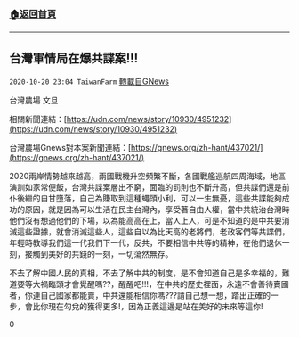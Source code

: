 ###  [:house:返回首頁](https://github.com/ourhimalayas/txt)
---

## 台灣軍情局在爆共諜案!!!
`2020-10-20 23:04 TaiwanFarm` [轉載自GNews](https://gnews.org/zh-hant/437209/)

台灣農場 文旦

相關新聞連結：[https://udn.com/news/story/10930/4951232](https://udn.com/news/story/10930/4951232)

台灣農場Gnews對本案新聞連結：[https://gnews.org/zh-hant/437021/](https://gnews.org/zh-hant/437021/)

2020兩岸情勢越來越高，兩國戰機升空頻繁不斷，各國戰艦巡航四周海域，地區演訓如家常便飯，台灣共諜案層出不窮，面臨的罰則也不斷升高，但共諜們還是前仆後繼的自甘墮落，自己為賺取到這種蠅頭小利，可以一生無憂，這些共諜能夠成功的原因，就是因為可以生活在民主台灣內，享受著自由人權，當中共統治台灣時他們沒有想過他們的下場，以為能高高在上，當人上人，可是不知道的是中共要消滅這些證據，就會消滅這些人，這些自以為比天高的老將們，老政客們等共諜們，年輕時教導我們這一代我們下一代，反共，不要相信中共等的精神，在他們退休一刻，接觸到美好的共錢的一刻，一切蕩然無存。

不去了解中國人民的真相，不去了解中共的制度，是不會知道自己是多幸福的，難道要等大禍臨頭才會覺醒嗎??，醒醒吧!!!，在中共的歷史裡面，永遠不會善待賣國者，你連自己國家都能賣，中共還能相信你嗎???請自己想一想，踏出正確的一步，會比你現在勾兌的獲得更多!，因為正義這邊是站在美好的未來等這你!

0
